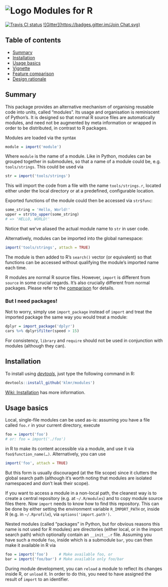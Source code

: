 ![Logo](../../blob/images/r-modules.png?raw=true) Modules for R
===============================================================

[![Travis CI
status](https://travis-ci.org/klmr/modules.svg?branch=master)](https://travis-ci.org/klmr/modules)
[![Gitter](https://badges.gitter.im/Join
Chat.svg)](https://gitter.im/klmr/modules?utm_source=badge&utm_medium=badge&utm_campaign=pr-badge&utm_content=badge)

Table of contents
-----------------

* [Summary](#summary)
* [Installation](#installation)
* [Usage basics](#usage-basics)
* [Vignette][vignette]
* [Feature comparison][wiki:feature-comparison]
* [Design rationale][wiki:design]

[vignette]: inst/doc/basic_usage.md
[wiki:feature-comparison]: ../../wiki/Feature-comparison
[wiki:design]: ../../wiki/Design-rationale


Summary
-------

This package provides an alternative mechanism of organising reusable code into
units, called “modules”. Its usage and organisation is reminiscent of Python’s.
It is designed so that normal R source files are automatically modules, and need
not be augmented by meta information or wrapped in order to be distributed, in
contrast to R packages.

Modules are loaded via the syntax

```r
module = import('module')
```

Where `module` is the name of a module. Like in Python, modules can be grouped
together in submodules, so that a name of a module could be, e.g.
`tools/strings`. This could be used via

```r
str = import('tools/strings')
```

This will import the code from a file with the name `tools/strings.r`, located
either under the local directory or at a predefined, configurable location.

Exported functions of the module could then be accessed via `str$func`:

```r
some_string = 'Hello, World!'
upper = str$to_upper(some_string)
# => 'HELLO, WORLD!'
```

Notice that we’ve aliased the actual module name to `str` in user code.

Alternatively, modules can be imported into the global namespace:

```r
import('tools/strings', attach = TRUE)
```

The module is then added to R’s `search()` vector (or equivalent) so that
functions can be accessed without qualifying the module’s imported name each
time.

R modules are normal R source files. However, `import` is different from
`source` in some crucial regards. It’s also crucially different from normal
packages. Please refer to the [comparison][wiki:feature-comparison] for details.


### But I need packages!

Not to worry, simply use `import_package` instead of `import` and treat the
imported package the same way you would treat a module:

```r
dplyr = import_package('dplyr')
cars %>% dplyr$filter(speed > 15)
```

For consistency, `library` and `require` should not be used in conjunction with
modules (although they can).

Installation
------------

To install using [*devtools*](https://github.com/hadley/devtools), just type the
following command in R:

```r
devtools::install_github('klmr/modules')
```

[Wiki: Installation][wiki:install] has more information.

[wiki:install]: ../../wiki/Installation

Usage basics
------------

Local, single-file modules can be used as-is: assuming you have a file called
`foo.r` in your current directory, execute

```r
foo = import('foo')
# or: foo = import('./foo')
```

in R to make its content accessible via a module, and use it via
`foo$function_name(…)`. Alternatively, you can use

```r
import('foo', attach = TRUE)
```

But this form is usually discouraged (at the file scope) since it clutters the
global search path (although it’s worth noting that modules are isolated
namespaced and don’t leak their scope).

If you want to access a module in a non-local path, the cleanest way is to
create a central repository (e.g. at `~/.R/modules`) and to copy module source
files there. Now `import` needs to know how to find this repository. This can be
done by either setting the environment variable `R_IMPORT_PATH` or, inside R
(e.g. in `~/.Rprofile`), via `options('import.path')`.

Nested modules (called “packages” in Python, but for obvious reasons this name
is not used for R modules) are directories (either local, or in the import
search path) which optionally contain an `__init__.r` file. Assuming you have
such a module `foo`, inside which is a submodule `bar`, you can then make it
available in R via

```r
foo = import('foo')     # Make available foo, or
bar = import('foo/bar') # Make available only foo/bar
```

During module development, you can `reload` a module to reflect its changes
inside R, or `unload` it. In order to do this, you need to have assigned the
result of `import` to an identifier.
